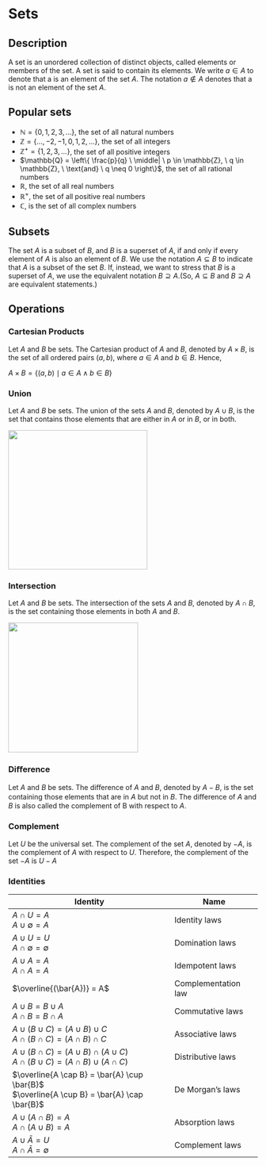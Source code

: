 # Sets

## Description

A set is an unordered collection of distinct objects, called elements or members of the set. A set is said to contain its elements. We write $a \in A$ to denote that a is an element of the set $A$. The notation $a \notin A$ denotes that a is not an element of the set $A$.

## Popular sets

- $\mathbb{N} = \{ 0, 1, 2, 3, \ldots \}$, the set of all natural numbers
- $\mathbb{Z} = \{ \ldots, -2, -1, 0, 1, 2, \ldots \}$, the set of all integers
- $\mathbb{Z}^+ = \{ 1, 2, 3, \ldots \}$, the set of all positive integers
- $\mathbb{Q} = \left\{ \frac{p}{q} \ \middle| \ p \in \mathbb{Z}, \ q \in \mathbb{Z}, \ \text{and} \ q \neq 0 \right\}$, the set of all rational numbers
- $\mathbb{R}$, the set of all real numbers
- $\mathbb{R}^+$, the set of all positive real numbers
- $\mathbb{C}$, is the set of all complex numbers

## Subsets

The set $A$ is a subset of $B$, and $B$ is a superset of $A$, if and only if every element of $A$ is also an element of $B$. We use the notation $A \subseteq B$ to indicate that $A$ is a subset of the set $B$. If, instead, we want to stress that $B$ is a superset of $A$, we use the equivalent notation $B \supseteq A$.(So, $A \subseteq B$ and $B \supseteq A$ are equivalent statements.)

## Operations

### Cartesian Products

Let $A$ and $B$ be sets. The Cartesian product of $A$ and $B$, denoted by $A \times B$, is the set of all ordered pairs $(a, b)$, where $a \in A$ and $b \in B$. Hence,

$A \times B = \{ (a, b) \mid a \in A \land b \in B \}$

### Union

Let $A$ and $B$ be sets. The union of the sets $A$ and $B$, denoted by $A \cup B$, is the set that contains those elements that are either in $A$ or in $B$, or in both.

<img src="image2.jpg" style="width:2.92413in" />

### Intersection

Let $A$ and $B$ be sets. The intersection of the sets $A$ and $B$, denoted by $A \cap B$, is the set containing those elements in both $A$ and $B$.

<img src="image1.jpg" style="width:2.73184in" />

### Diﬀerence

Let $A$ and $B$ be sets. The diﬀerence of $A$ and $B$, denoted by $A - B$, is the set containing those elements that are in $A$ but not in $B$. The diﬀerence of $A$ and $B$ is also called the complement of B with respect to $A$.

### Complement

Let $U$ be the universal set. The complement of the set $A$, denoted by $-A$, is the complement of $A$ with respect to $U$. Therefore, the complement of the set $-A$ is $U - A$

### Identities

| Identity                                                                                               | Name                |
|--------------------------------------------------------------------------------------------------------|---------------------|
| $A \cap U = A$ <br> $A \cup \emptyset = A$                                                             | Identity laws       |
| $A \cup U = U$ <br> $A \cap \emptyset = \emptyset$                                                     | Domination laws     |
| $A \cup A = A$ <br> $A \cap A = A$                                                                     | Idempotent laws     |
| $\overline{(\bar{A})} = A$                                                                             | Complementation law |
| $A \cup B = B \cup A$ <br> $A \cap B = B \cap A$                                                       | Commutative laws    |
| $A \cup (B \cup C) = (A \cup B) \cup C$ <br> $A \cap (B \cap C) = (A \cap B) \cap C$                   | Associative laws    |
| $A \cup (B \cap C) = (A \cup B) \cap (A \cup C)$ <br> $A \cap (B \cup C) = (A \cap B) \cup (A \cap C)$ | Distributive laws   |
| $\overline{A \cap B} = \bar{A} \cup \bar{B}$ <br> $\overline{A \cup B} = \bar{A} \cap \bar{B}$         | De Morgan’s laws    |
| $A \cup (A \cap B) = A$ <br> $A \cap (A \cup B) = A$                                                   | Absorption laws     |
| $A \cup \bar{A} = U$ <br> $A \cap \bar{A} = \emptyset$                                                 | Complement laws     |
